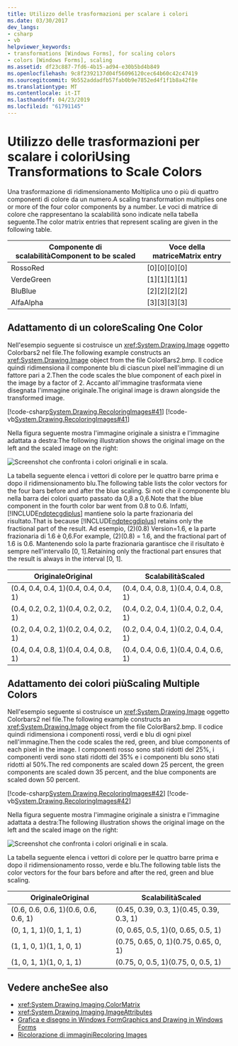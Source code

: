 ```yaml
---
title: Utilizzo delle trasformazioni per scalare i colori
ms.date: 03/30/2017
dev_langs:
- csharp
- vb
helpviewer_keywords:
- transformations [Windows Forms], for scaling colors
- colors [Windows Forms], scaling
ms.assetid: df23c887-7fd6-4b15-ad94-e30b5bd4b849
ms.openlocfilehash: 9c8f2392137d04f56096120cec64b60c42c47419
ms.sourcegitcommit: 9b552addadfb57fab0b9e7852ed4f1f1b8a42f8e
ms.translationtype: MT
ms.contentlocale: it-IT
ms.lasthandoff: 04/23/2019
ms.locfileid: "61791145"
---
```

# <a name="using-transformations-to-scale-colors"></a><span data-ttu-id="8477c-102">Utilizzo delle trasformazioni per scalare i colori</span><span class="sxs-lookup"><span data-stu-id="8477c-102">Using Transformations to Scale Colors</span></span>
<span data-ttu-id="8477c-103">Una trasformazione di ridimensionamento Moltiplica uno o più di quattro componenti di colore da un numero.</span><span class="sxs-lookup"><span data-stu-id="8477c-103">A scaling transformation multiplies one or more of the four color components by a number.</span></span> <span data-ttu-id="8477c-104">Le voci di matrice di colore che rappresentano la scalabilità sono indicate nella tabella seguente.</span><span class="sxs-lookup"><span data-stu-id="8477c-104">The color matrix entries that represent scaling are given in the following table.</span></span>  
  
|<span data-ttu-id="8477c-105">Componente di scalabilità</span><span class="sxs-lookup"><span data-stu-id="8477c-105">Component to be scaled</span></span>|<span data-ttu-id="8477c-106">Voce della matrice</span><span class="sxs-lookup"><span data-stu-id="8477c-106">Matrix entry</span></span>|  
|----------------------------|------------------|  
|<span data-ttu-id="8477c-107">Rosso</span><span class="sxs-lookup"><span data-stu-id="8477c-107">Red</span></span>|<span data-ttu-id="8477c-108">[0][0]</span><span class="sxs-lookup"><span data-stu-id="8477c-108">[0][0]</span></span>|  
|<span data-ttu-id="8477c-109">Verde</span><span class="sxs-lookup"><span data-stu-id="8477c-109">Green</span></span>|<span data-ttu-id="8477c-110">[1][1]</span><span class="sxs-lookup"><span data-stu-id="8477c-110">[1][1]</span></span>|  
|<span data-ttu-id="8477c-111">Blu</span><span class="sxs-lookup"><span data-stu-id="8477c-111">Blue</span></span>|<span data-ttu-id="8477c-112">[2][2]</span><span class="sxs-lookup"><span data-stu-id="8477c-112">[2][2]</span></span>|  
|<span data-ttu-id="8477c-113">Alfa</span><span class="sxs-lookup"><span data-stu-id="8477c-113">Alpha</span></span>|<span data-ttu-id="8477c-114">[3][3]</span><span class="sxs-lookup"><span data-stu-id="8477c-114">[3][3]</span></span>|  
  
## <a name="scaling-one-color"></a><span data-ttu-id="8477c-115">Adattamento di un colore</span><span class="sxs-lookup"><span data-stu-id="8477c-115">Scaling One Color</span></span>  
 <span data-ttu-id="8477c-116">Nell'esempio seguente si costruisce un <xref:System.Drawing.Image> oggetto Colorbars2 nel file.</span><span class="sxs-lookup"><span data-stu-id="8477c-116">The following example constructs an <xref:System.Drawing.Image> object from the file ColorBars2.bmp.</span></span> <span data-ttu-id="8477c-117">Il codice quindi ridimensiona il componente blu di ciascun pixel nell'immagine di un fattore pari a 2.</span><span class="sxs-lookup"><span data-stu-id="8477c-117">Then the code scales the blue component of each pixel in the image by a factor of 2.</span></span> <span data-ttu-id="8477c-118">Accanto all'immagine trasformata viene disegnata l'immagine originale.</span><span class="sxs-lookup"><span data-stu-id="8477c-118">The original image is drawn alongside the transformed image.</span></span>  
  
 [!code-csharp[System.Drawing.RecoloringImages#41](~/samples/snippets/csharp/VS_Snippets_Winforms/System.Drawing.RecoloringImages/CS/Class1.cs#41)]
 [!code-vb[System.Drawing.RecoloringImages#41](~/samples/snippets/visualbasic/VS_Snippets_Winforms/System.Drawing.RecoloringImages/VB/Class1.vb#41)]  
  
 <span data-ttu-id="8477c-119">Nella figura seguente mostra l'immagine originale a sinistra e l'immagine adattata a destra:</span><span class="sxs-lookup"><span data-stu-id="8477c-119">The following illustration shows the original image on the left and the scaled image on the right:</span></span>  
  
 ![Screenshot che confronta i colori originali e in scala.](./media/using-transformations-to-scale-colors/four-bar-scale-one-color.png)  
  
 <span data-ttu-id="8477c-121">La tabella seguente elenca i vettori di colore per le quattro barre prima e dopo il ridimensionamento blu.</span><span class="sxs-lookup"><span data-stu-id="8477c-121">The following table lists the color vectors for the four bars before and after the blue scaling.</span></span> <span data-ttu-id="8477c-122">Si noti che il componente blu nella barra dei colori quarto passato da 0,8 a 0,6.</span><span class="sxs-lookup"><span data-stu-id="8477c-122">Note that the blue component in the fourth color bar went from 0.8 to 0.6.</span></span> <span data-ttu-id="8477c-123">Infatti, [!INCLUDE[ndptecgdiplus](../../../../includes/ndptecgdiplus-md.md)] mantiene solo la parte frazionaria del risultato.</span><span class="sxs-lookup"><span data-stu-id="8477c-123">That is because [!INCLUDE[ndptecgdiplus](../../../../includes/ndptecgdiplus-md.md)] retains only the fractional part of the result.</span></span> <span data-ttu-id="8477c-124">Ad esempio, (2)(0.8) Version=1.6, e la parte frazionaria di 1.6 è 0,6.</span><span class="sxs-lookup"><span data-stu-id="8477c-124">For example, (2)(0.8) = 1.6, and the fractional part of 1.6 is 0.6.</span></span> <span data-ttu-id="8477c-125">Mantenendo solo la parte frazionaria garantisce che il risultato è sempre nell'intervallo [0, 1].</span><span class="sxs-lookup"><span data-stu-id="8477c-125">Retaining only the fractional part ensures that the result is always in the interval [0, 1].</span></span>  
  
|<span data-ttu-id="8477c-126">Originale</span><span class="sxs-lookup"><span data-stu-id="8477c-126">Original</span></span>|<span data-ttu-id="8477c-127">Scalabilità</span><span class="sxs-lookup"><span data-stu-id="8477c-127">Scaled</span></span>|  
|--------------|------------|  
|<span data-ttu-id="8477c-128">(0.4, 0.4, 0.4, 1)</span><span class="sxs-lookup"><span data-stu-id="8477c-128">(0.4, 0.4, 0.4, 1)</span></span>|<span data-ttu-id="8477c-129">(0.4, 0.4, 0.8, 1)</span><span class="sxs-lookup"><span data-stu-id="8477c-129">(0.4, 0.4, 0.8, 1)</span></span>|  
|<span data-ttu-id="8477c-130">(0.4, 0.2, 0.2, 1)</span><span class="sxs-lookup"><span data-stu-id="8477c-130">(0.4, 0.2, 0.2, 1)</span></span>|<span data-ttu-id="8477c-131">(0.4, 0.2, 0.4, 1)</span><span class="sxs-lookup"><span data-stu-id="8477c-131">(0.4, 0.2, 0.4, 1)</span></span>|  
|<span data-ttu-id="8477c-132">(0.2, 0.4, 0.2, 1)</span><span class="sxs-lookup"><span data-stu-id="8477c-132">(0.2, 0.4, 0.2, 1)</span></span>|<span data-ttu-id="8477c-133">(0.2, 0.4, 0.4, 1)</span><span class="sxs-lookup"><span data-stu-id="8477c-133">(0.2, 0.4, 0.4, 1)</span></span>|  
|<span data-ttu-id="8477c-134">(0.4, 0.4, 0.8, 1)</span><span class="sxs-lookup"><span data-stu-id="8477c-134">(0.4, 0.4, 0.8, 1)</span></span>|<span data-ttu-id="8477c-135">(0.4, 0.4, 0.6, 1)</span><span class="sxs-lookup"><span data-stu-id="8477c-135">(0.4, 0.4, 0.6, 1)</span></span>|  
  
## <a name="scaling-multiple-colors"></a><span data-ttu-id="8477c-136">Adattamento dei colori più</span><span class="sxs-lookup"><span data-stu-id="8477c-136">Scaling Multiple Colors</span></span>  
 <span data-ttu-id="8477c-137">Nell'esempio seguente si costruisce un <xref:System.Drawing.Image> oggetto Colorbars2 nel file.</span><span class="sxs-lookup"><span data-stu-id="8477c-137">The following example constructs an <xref:System.Drawing.Image> object from the file ColorBars2.bmp.</span></span> <span data-ttu-id="8477c-138">Il codice quindi ridimensiona i componenti rossi, verdi e blu di ogni pixel nell'immagine.</span><span class="sxs-lookup"><span data-stu-id="8477c-138">Then the code scales the red, green, and blue components of each pixel in the image.</span></span> <span data-ttu-id="8477c-139">I componenti rosso sono stati ridotti del 25%, i componenti verdi sono stati ridotti del 35% e i componenti blu sono stati ridotti al 50%.</span><span class="sxs-lookup"><span data-stu-id="8477c-139">The red components are scaled down 25 percent, the green components are scaled down 35 percent, and the blue components are scaled down 50 percent.</span></span>  
  
 [!code-csharp[System.Drawing.RecoloringImages#42](~/samples/snippets/csharp/VS_Snippets_Winforms/System.Drawing.RecoloringImages/CS/Class1.cs#42)]
 [!code-vb[System.Drawing.RecoloringImages#42](~/samples/snippets/visualbasic/VS_Snippets_Winforms/System.Drawing.RecoloringImages/VB/Class1.vb#42)]  
  
 <span data-ttu-id="8477c-140">Nella figura seguente mostra l'immagine originale a sinistra e l'immagine adattata a destra:</span><span class="sxs-lookup"><span data-stu-id="8477c-140">The following illustration shows the original image on the left and the scaled image on the right:</span></span>  
  
 ![Screenshot che confronta i colori originali e in scala.](./media/using-transformations-to-scale-colors/four-bar-scale-multiple-colors.png)  
  
 <span data-ttu-id="8477c-142">La tabella seguente elenca i vettori di colore per le quattro barre prima e dopo il ridimensionamento rosso, verde e blu.</span><span class="sxs-lookup"><span data-stu-id="8477c-142">The following table lists the color vectors for the four bars before and after the red, green and blue scaling.</span></span>  
  
|<span data-ttu-id="8477c-143">Originale</span><span class="sxs-lookup"><span data-stu-id="8477c-143">Original</span></span>|<span data-ttu-id="8477c-144">Scalabilità</span><span class="sxs-lookup"><span data-stu-id="8477c-144">Scaled</span></span>|  
|--------------|------------|  
|<span data-ttu-id="8477c-145">(0.6, 0.6, 0.6, 1)</span><span class="sxs-lookup"><span data-stu-id="8477c-145">(0.6, 0.6, 0.6, 1)</span></span>|<span data-ttu-id="8477c-146">(0.45, 0.39, 0.3, 1)</span><span class="sxs-lookup"><span data-stu-id="8477c-146">(0.45, 0.39, 0.3, 1)</span></span>|  
|<span data-ttu-id="8477c-147">(0, 1, 1, 1)</span><span class="sxs-lookup"><span data-stu-id="8477c-147">(0, 1, 1, 1)</span></span>|<span data-ttu-id="8477c-148">(0, 0.65, 0.5, 1)</span><span class="sxs-lookup"><span data-stu-id="8477c-148">(0, 0.65, 0.5, 1)</span></span>|  
|<span data-ttu-id="8477c-149">(1, 1, 0, 1)</span><span class="sxs-lookup"><span data-stu-id="8477c-149">(1, 1, 0, 1)</span></span>|<span data-ttu-id="8477c-150">(0.75, 0.65, 0, 1)</span><span class="sxs-lookup"><span data-stu-id="8477c-150">(0.75, 0.65, 0, 1)</span></span>|  
|<span data-ttu-id="8477c-151">(1, 0, 1, 1)</span><span class="sxs-lookup"><span data-stu-id="8477c-151">(1, 0, 1, 1)</span></span>|<span data-ttu-id="8477c-152">(0.75, 0, 0.5, 1)</span><span class="sxs-lookup"><span data-stu-id="8477c-152">(0.75, 0, 0.5, 1)</span></span>|  
  
## <a name="see-also"></a><span data-ttu-id="8477c-153">Vedere anche</span><span class="sxs-lookup"><span data-stu-id="8477c-153">See also</span></span>

- <xref:System.Drawing.Imaging.ColorMatrix>
- <xref:System.Drawing.Imaging.ImageAttributes>
- [<span data-ttu-id="8477c-154">Grafica e disegno in Windows Form</span><span class="sxs-lookup"><span data-stu-id="8477c-154">Graphics and Drawing in Windows Forms</span></span>](graphics-and-drawing-in-windows-forms.md)
- [<span data-ttu-id="8477c-155">Ricolorazione di immagini</span><span class="sxs-lookup"><span data-stu-id="8477c-155">Recoloring Images</span></span>](recoloring-images.md)
